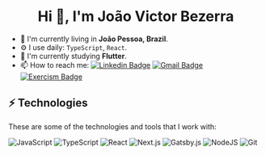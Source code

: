<h1 align="center" border={0} margin={0}>Hi 👋, I'm João Victor Bezerra</h1>

- 📍  I'm currently living in **João Pessoa, Brazil**.
- ⚙️ I use daily: `TypeScript`, `React`.
- 🌱 I'm currently studying **Flutter**.
- 📫 How to reach me:
[![Linkedin Badge](https://img.shields.io/badge/-LinkedIn-blue?style=flat-square&logo=Linkedin&logoColor=white&link=https://www.linkedin.com/in/jvictorbezerra/)](https://www.linkedin.com/in/jvictorbezerra/)
[![Gmail Badge](https://img.shields.io/badge/-Gmail-c14438?style=flat-square&logo=Gmail&logoColor=white&link=mailto:victorjohn919@gmail.com)](mailto:victorjohn919@gmail.com)
[![Exercism Badge](https://img.shields.io/badge/-Exercism-e1ebff?style=flat-square&logo=Exercism&logoColor=604fcd&link=https://exercism.org/profiles/jvbezerra)](https://exercism.org/profiles/jvbezerra)

## ⚡ Technologies

These are some of the technologies and tools that I work with:

![JavaScript](https://img.shields.io/badge/-JavaScript-181717?style=flat-square&logo=JavaScript)
![TypeScript](https://img.shields.io/badge/-TypeScript-181717?style=flat-square&logo=TypeScript)
![React](https://img.shields.io/badge/-React-181717?style=flat-square&logo=React)
![Next.js](https://img.shields.io/badge/-Next.js-181717?style=flat-square&logo=Next.js)
![Gatsby.js](https://img.shields.io/badge/-Gatsby.js-181717?style=flat-square&logo=Gatsby&logoColor=663399)
![NodeJS](https://img.shields.io/badge/-NodeJS-181717?style=flat-square&logo=Node.js)
![Git](https://img.shields.io/badge/-Git-black?style=flat-square&logo=git)
<br/>
